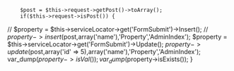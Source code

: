     	$post = $this->request->getPost()->toArray();
    	if($this->request->isPost()) {
//     		$property = $this->serviceLocator->get('FormSubmit')->Insert();
//     		$property->insert($post,array('name'),'Property','AdminIndex');
    	    $property = $this->serviceLocator->get('FormSubmit')->Update();
    		$property->update($post,array('id' => 5),array('name'),'Property','AdminIndex');
    		var_dump($property->isVal());
    		var_dump($property->isExists());
    	}
